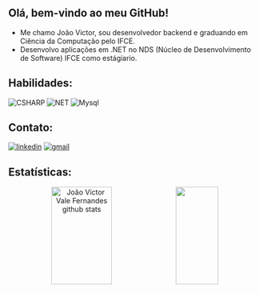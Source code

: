 ## Olá, bem-vindo ao meu GitHub!

- Me chamo João Victor, sou desenvolvedor backend e graduando em Ciência da Computação pelo IFCE.
- Desenvolvo aplicações em .NET no NDS (Núcleo de Desenvolvimento de Software) IFCE como estágiario.

## Habilidades:
![CSHARP](https://img.shields.io/badge/-CSharp-333333?style=flat&logo=csharp)
![NET](https://img.shields.io/badge/.NET-5C2D91?style=flat&logo=.net&logoColor=white)
![Mysql](https://img.shields.io/badge/-Mysql-333333?style=flat&logo=mysql)
  
  </div>
   
 ## Contato:
[![linkedin](https://img.shields.io/badge/-Linkedin-0e76a8?style=flat-square&logo=Linkedin&logoColor=white)](https://www.linkedin.com/in/jvictor-vale/)
[![gmail](https://img.shields.io/badge/-Gmail-FF0000?style=flat-square&labelColor=FF0000&logo=gmail&logoColor=white)](mailto:joaovictorvale.dev@gmail.com)

## Estatísticas:
<div align="center">  
  <img width="49%" height="195px" src="https://github-readme-stats.vercel.app/api?username=JVictorVale&show_icons=true&count_private=true&hide_border=true&title_color=006aff&icon_color=008cff&text_color=008cff&bg_color=0d1117" alt="João Victor Vale Fernandes github stats" /> 
  <img width="41%" height="195px" src="https://github-readme-stats.vercel.app/api/top-langs/?username=JVictorVale&layout=compact&hide_border=true&title_color=e3dede1&text_color=2E86C1&bg_color=0d1117" />
</div>
